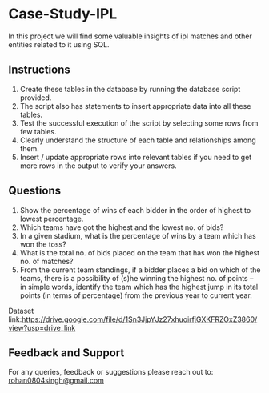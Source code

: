 # Case-Study-IPL
In this project we will find some valuable insights of ipl matches and other entities related to it using SQL.
## Instructions
1) Create these tables in the database by running the database script provided.
2) The script also has statements to insert appropriate data into all these tables.
3) Test the successful execution of the script by selecting some rows from few tables.
4) Clearly understand the structure of each table and relationships among them.
5) Insert / update appropriate rows into relevant tables if you need to get more rows in the output to verify your answers.

## Questions
1) Show the percentage of wins of each bidder in the order of highest to lowest percentage.
2) Which teams have got the highest and the lowest no. of bids?
3) In a given stadium, what is the percentage of wins by a team which has won the toss?
4) What is the total no. of bids placed on the team that has won the highest no. of matches?
5) From the current team standings, if a bidder places a bid on which of the teams, there is a
possibility of (s)he winning the highest no. of points – in simple words, identify the team which
has the highest jump in its total points (in terms of percentage) from the previous year to current
year.

Dataset link:https://drive.google.com/file/d/1Sn3JjpYJz27xhuoirfjGXKFRZOxZ3860/view?usp=drive_link

## Feedback and Support
For any queries, feedback or suggestions please reach out to: rohan0804singh@gmail.com





